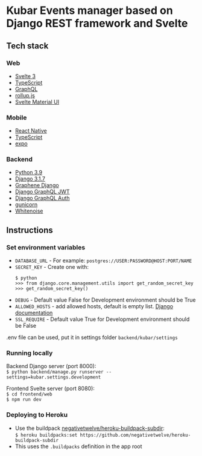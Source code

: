 # Kubar Events manager based on Django REST framework and Svelte

## Tech stack

### Web

- [Svelte 3](https://svelte.dev/)
- [TypeScript](https://www.typescriptlang.org/)
- [GraphQL](https://graphql.org/)
- [rollup.js](https://rollupjs.org/)
- [Svelte Material UI](https://sveltematerialui.com/)

### Mobile

- [React Native](https://reactnative.dev/)
- [TypeScript](https://www.typescriptlang.org/)
- [expo](https://expo.io/)

### Backend

- [Python 3.9](https://www.python.org/)
- [Django 3.1.7](https://www.djangoproject.com/)
- [Graphene Django](https://docs.graphene-python.org/)
- [Django GraphQL JWT](https://django-graphql-jwt.domake.io)
- [Django GraphQL Auth ](https://django-graphql-auth.readthedocs.io)
- [gunicorn](https://gunicorn.org/)
- [Whitenoise](http://whitenoise.evans.io/en/stable/)

## Instructions

### Set environment variables

- `DATABASE_URL` - For example: `postgres://USER:PASSWORD@HOST:PORT/NAME`
- `SECRET_KEY` - Create one with:
    ```
    $ python
    >>> from django.core.management.utils import get_random_secret_key
    >>> get_random_secret_key()
    ```
- `DEBUG` - Default value False for Development environment should be True
- `ALLOWED_HOSTS` - add allowed hosts, default is empty
  list. [Django documentation](https://docs.djangoproject.com/en/3.1/ref/settings/#allowed-hosts)
- `SSL_REQUIRE` - Default value True for Development environment should be False

.env file can be used, put it in settings folder `backend/kubar/settings`

### Running locally

Backend Django server (port 8000):  
`$ python backend/manage.py runserver --settings=kubar.settings.development`

Frontend Svelte server (port 8080):  
`$ cd frontend/web`  
`$ npm run dev`

### Deploying to Heroku

- Use the
  buildpack [negativetwelve/heroku-buildpack-subdir](https://github.com/negativetwelve/heroku-buildpack-subdir):  
  ```$ heroku buildpacks:set https://github.com/negativetwelve/heroku-buildpack-subdir```
- This uses the `.buildpacks` definition in the app root
